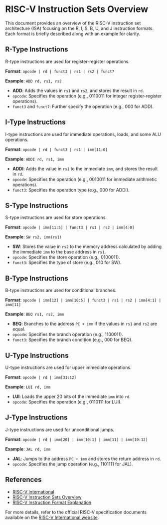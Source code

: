 # RISC-V Instruction Sets Overview

This document provides an overview of the RISC-V instruction set architecture (ISA) focusing on the R, I, S, B, U, and J instruction formats. Each format is briefly described along with an example for clarity.

## R-Type Instructions
R-type instructions are used for register-register operations.

**Format**: `opcode | rd | funct3 | rs1 | rs2 | funct7`

**Example**: `ADD rd, rs1, rs2`
- **ADD**: Adds the values in `rs1` and `rs2`, and stores the result in `rd`.
- `opcode`: Specifies the operation (e.g., 0110011 for integer register-register operations).
- `funct3` and `funct7`: Further specify the operation (e.g., 000 for ADD).

## I-Type Instructions
I-type instructions are used for immediate operations, loads, and some ALU operations.

**Format**: `opcode | rd | funct3 | rs1 | imm[11:0]`

**Example**: `ADDI rd, rs1, imm`
- **ADDI**: Adds the value in `rs1` to the immediate `imm`, and stores the result in `rd`.
- `opcode`: Specifies the operation (e.g., 0010011 for immediate arithmetic operations).
- `funct3`: Specifies the operation type (e.g., 000 for ADDI).

## S-Type Instructions
S-type instructions are used for store operations.

**Format**: `opcode | imm[11:5] | funct3 | rs1 | rs2 | imm[4:0]`

**Example**: `SW rs2, imm(rs1)`
- **SW**: Stores the value in `rs2` to the memory address calculated by adding the immediate `imm` to the base address in `rs1`.
- `opcode`: Specifies the store operation (e.g., 0100011).
- `funct3`: Specifies the type of store (e.g., 010 for SW).

## B-Type Instructions
B-type instructions are used for conditional branches.

**Format**: `opcode | imm[12] | imm[10:5] | funct3 | rs1 | rs2 | imm[4:1] | imm[11]`

**Example**: `BEQ rs1, rs2, imm`
- **BEQ**: Branches to the address `PC + imm` if the values in `rs1` and `rs2` are equal.
- `opcode`: Specifies the branch operation (e.g., 1100011).
- `funct3`: Specifies the branch condition (e.g., 000 for BEQ).

## U-Type Instructions
U-type instructions are used for upper immediate operations.

**Format**: `opcode | rd | imm[31:12]`

**Example**: `LUI rd, imm`
- **LUI**: Loads the upper 20 bits of the immediate `imm` into `rd`.
- `opcode`: Specifies the operation (e.g., 0110111 for LUI).

## J-Type Instructions
J-type instructions are used for unconditional jumps.

**Format**: `opcode | rd | imm[20] | imm[10:1] | imm[11] | imm[19:12]`

**Example**: `JAL rd, imm`
- **JAL**: Jumps to the address `PC + imm` and stores the return address in `rd`.
- `opcode`: Specifies the jump operation (e.g., 1101111 for JAL).

## References
- [RISC-V International](https://riscv.org/wp-content/uploads/2019/12/riscv-spec-20191213.pdf)
- [RISC-V Instruction Sets Overview](https://devopedia.org/risc-v-instruction-sets)
- [RISC-V Instruction Format Explanation](https://seds.nl/notes/risc_v_instruction_format/)

For more details, refer to the official RISC-V specification documents available on the [RISC-V International website](https://riscv.org).

